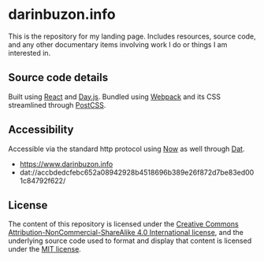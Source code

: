 # darinbuzon.info
This is the repository for my landing page. Includes resources, source code, and any other documentary items involving work I do or things I am interested in.
## Source code details
Built using [React](https://github.com/facebook/react/) and [Day.js](https://github.com/iamkun/dayjs). Bundled using [Webpack](https://webpack.js.org/) and its CSS streamlined through [PostCSS](https://postcss.org/).
## Accessibility
Accessible via the standard http protocol using [Now](https://zeit.co/now) as well through [Dat](https://datproject.org/).
- https://www.darinbuzon.info
- dat://accbdedcfebc652a08942928b4518696b389e26f872d7be83ed001c84792f622/
## License
The content of this repository is licensed under the [Creative Commons Attribution-NonCommercial-ShareAlike 4.0 International license](https://creativecommons.org/licenses/by-nc-sa/4.0/), and the underlying source code used to format and display that content is licensed under the [MIT license](LICENSE).
